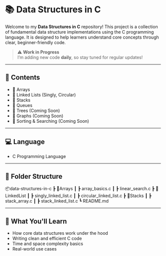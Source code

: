 # 📚 Data Structures in C

Welcome to my **Data Structures in C** repository! This project is a collection of fundamental data structure implementations using the C programming language. It is designed to help learners understand core concepts through clear, beginner-friendly code.

> ⚠️ **Work in Progress**  
> I’m adding new code **daily**, so stay tuned for regular updates!

---

## 🚀 Contents

- 🔹 Arrays  
- 🔹 Linked Lists (Singly, Circular)  
- 🔹 Stacks  
- 🔹 Queues  
- 🔹 Trees (Coming Soon)  
- 🔹 Graphs (Coming Soon)  
- 🔹 Sorting & Searching (Coming Soon)

---

## 💻 Language

- C Programming Language

---
## 📁 Folder Structure

📦data-structures-in-c
 ┣ 📂Arrays
 ┃ ┣ array_basics.c
 ┃ ┣ linear_search.c
 ┣ 📂LinkedList
 ┃ ┣ singly_linked_list.c
 ┃ ┣ circular_linked_list.c
 ┣ 📂Stacks
 ┃ ┣ stack_array.c
 ┃ ┣ stack_linked_list.c
 ┗ README.md

---

## 🧠 What You'll Learn

- How core data structures work under the hood
- Writing clean and efficient C code
- Time and space complexity basics
- Real-world use cases
